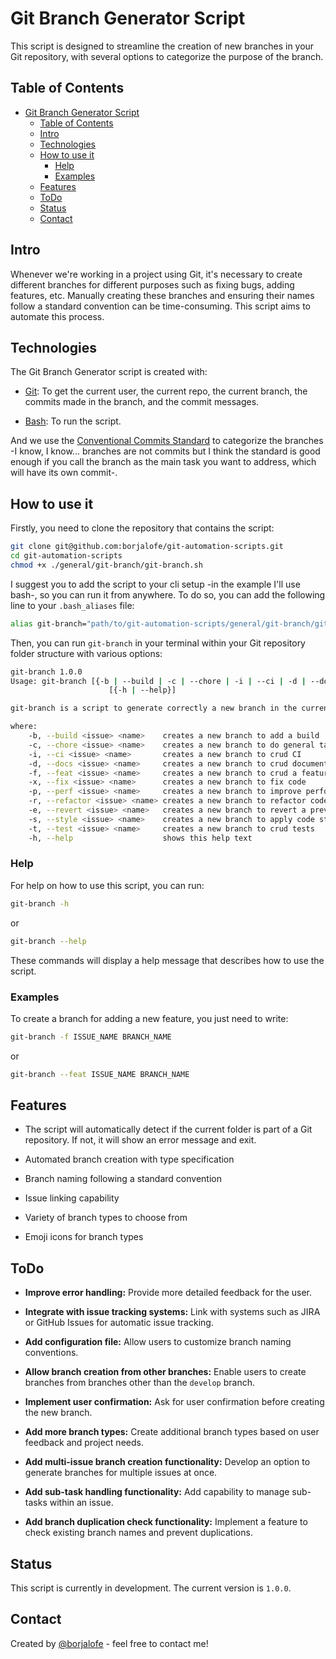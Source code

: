 # Git Branch Generator Script

This script is designed to streamline the creation of new branches in your Git repository, with several options to categorize the purpose of the branch.

## Table of Contents

- [Git Branch Generator Script](#git-branch-generator-script)
  - [Table of Contents](#table-of-contents)
  - [Intro](#intro)
  - [Technologies](#technologies)
  - [How to use it](#how-to-use-it)
    - [Help](#help)
    - [Examples](#examples)
  - [Features](#features)
  - [ToDo](#todo)
  - [Status](#status)
  - [Contact](#contact)

## Intro

Whenever we're working in a project using Git, it's necessary to create different branches for different purposes such as fixing bugs, adding features, etc. Manually creating these branches and ensuring their names follow a standard convention can be time-consuming. This script aims to automate this process.

## Technologies

The Git Branch Generator script is created with:

- [Git](https://git-scm.com/): To get the current user, the current repo, the current branch, the commits made in the branch, and the commit messages.

- [Bash](https://www.gnu.org/software/bash/): To run the script.

And we use the [Conventional Commits Standard](https://www.conventionalcommits.org/en/v1.0.0/) to categorize the branches -I know, I know... branches are not commits but I think the standard is good enough if you call the branch as the main task you want to address, which will have its own commit-.

## How to use it

Firstly, you need to clone the repository that contains the script:

```bash
git clone git@github.com:borjalofe/git-automation-scripts.git
cd git-automation-scripts
chmod +x ./general/git-branch/git-branch.sh
```

I suggest you to add the script to your cli setup -in the example I'll use bash-, so you can run it from anywhere. To do so, you can add the following line to your `.bash_aliases` file:

```bash
alias git-branch="path/to/git-automation-scripts/general/git-branch/git-branch.sh"
```

Then, you can run `git-branch` in your terminal within your Git repository folder structure with various options:

```bash
git-branch 1.0.0
Usage: git-branch [{-b | --build | -c | --chore | -i | --ci | -d | --docs | -f | --feat | -x | --fix | -p | --perf | -r | --refactor | -e | --revert | -s | --style | -t | --test} [<issue>] <name>]
                      [{-h | --help}]

git-branch is a script to generate correctly a new branch in the current repo

where:
    -b, --build <issue> <name>    creates a new branch to add a build
    -c, --chore <issue> <name>    creates a new branch to do general tasks
    -i, --ci <issue> <name>       creates a new branch to crud CI
    -d, --docs <issue> <name>     creates a new branch to crud documentation
    -f, --feat <issue> <name>     creates a new branch to crud a feature
    -x, --fix <issue> <name>      creates a new branch to fix code
    -p, --perf <issue> <name>     creates a new branch to improve performance
    -r, --refactor <issue> <name> creates a new branch to refactor code
    -e, --revert <issue> <name>   creates a new branch to revert a previous merge
    -s, --style <issue> <name>    creates a new branch to apply code styling standards
    -t, --test <issue> <name>     creates a new branch to crud tests
    -h, --help                    shows this help text
```

### Help

For help on how to use this script, you can run:

```Bash
git-branch -h
```

or

```bash
git-branch --help
```

These commands will display a help message that describes how to use the script.

### Examples

To create a branch for adding a new feature, you just need to write:

```bash
git-branch -f ISSUE_NAME BRANCH_NAME
```

or

```bash
git-branch --feat ISSUE_NAME BRANCH_NAME
```

## Features

- The script will automatically detect if the current folder is part of a Git repository. If not, it will show an error message and exit.

- Automated branch creation with type specification

- Branch naming following a standard convention

- Issue linking capability

- Variety of branch types to choose from

- Emoji icons for branch types

## ToDo

- **Improve error handling:** Provide more detailed feedback for the user.

- **Integrate with issue tracking systems:** Link with systems such as JIRA or GitHub Issues for automatic issue tracking.

- **Add configuration file:** Allow users to customize branch naming conventions.

- **Allow branch creation from other branches:** Enable users to create branches from branches other than the `develop` branch.

- **Implement user confirmation:** Ask for user confirmation before creating the new branch.

- **Add more branch types:** Create additional branch types based on user feedback and project needs.

- **Add multi-issue branch creation functionality:** Develop an option to generate branches for multiple issues at once.

- **Add sub-task handling functionality:** Add capability to manage sub-tasks within an issue.

- **Add branch duplication check functionality:** Implement a feature to check existing branch names and prevent duplications.

## Status

This script is currently in development. The current version is `1.0.0`.

## Contact

Created by [@borjalofe](https://github.com/borjalofe) - feel free to contact me!
